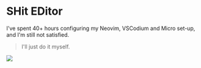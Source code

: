 # SHit EDitor

I've spent 40+ hours configuring my Neovim, VSCodium and Micro set-up, and I'm still not satisfied.

> I'll just do it myself.

![](https://i.pinimg.com/originals/c1/b4/ee/c1b4ee02fc804310213be0ca427af5f8.png)
